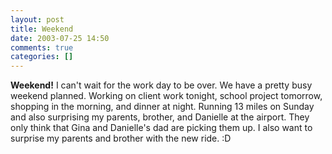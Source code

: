 ```yaml
---
layout: post
title: Weekend
date: 2003-07-25 14:50
comments: true
categories: []
---
```

<B>Weekend!</b>
I can't wait for the work day to be over. We have a pretty busy weekend planned. Working on client work tonight, school project tomorrow, shopping in the morning, and dinner at night. Running 13 miles on Sunday and also surprising my parents, brother, and Danielle at the airport. They only think that Gina and Danielle's dad are picking them up. I also want to surprise my parents and brother with the new ride. :D
